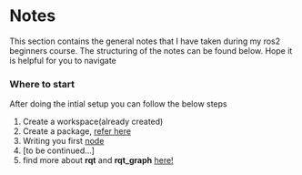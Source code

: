 # Notes

This section contains the general notes that I have taken during my ros2 beginners course. The structuring of the notes can be found below. Hope it is helpful for you to navigate

### Where to start

After doing the intial setup you can follow the below steps

1. Create a workspace(already created)
2. Create a package, [refer here](Packages.md)
3. Writing you first [node](Nodes.md)
4. [to be continued...]
5. find more about **rqt** and **rqt_graph** [here!](Rqt.md)
